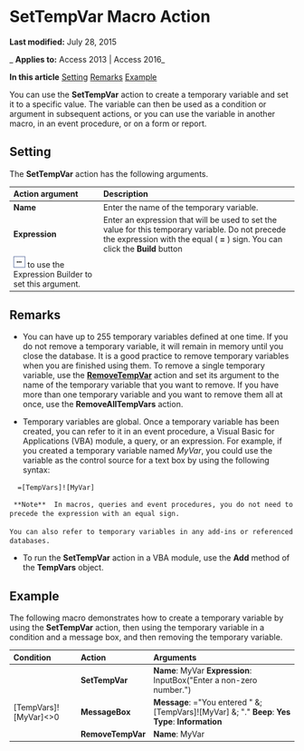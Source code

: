 
# SetTempVar Macro Action

 **Last modified:** July 28, 2015

 _ **Applies to:** Access 2013 | Access 2016_

 **In this article**
[Setting](#sectionSection0)
[Remarks](#sectionSection1)
[Example](#sectionSection2)


You can use the  **SetTempVar** action to create a temporary variable and set it to a specific value. The variable can then be used as a condition or argument in subsequent actions, or you can use the variable in another macro, in an event procedure, or on a form or report.

## Setting
<a name="sectionSection0"> </a>

The  **SetTempVar** action has the following arguments.



|**Action argument**|**Description**|
|:-----|:-----|
|**Name**|Enter the name of the temporary variable.|
|**Expression**|Enter an expression that will be used to set the value for this temporary variable. Do not precede the expression with the equal ( **=** ) sign. You can click the **Build** button
![](images/buildbut_ZA06047218.gif) to use the Expression Builder to set this argument.|

## Remarks
<a name="sectionSection1"> </a>


- You can have up to 255 temporary variables defined at one time. If you do not remove a temporary variable, it will remain in memory until you close the database. It is a good practice to remove temporary variables when you are finished using them. To remove a single temporary variable, use the  **[RemoveTempVar](7bcc5010-3e30-ecef-2c5d-a35e73c8e325.md)** action and set its argument to the name of the temporary variable that you want to remove. If you have more than one temporary variable and you want to remove them all at once, use the **RemoveAllTempVars** action.
    
- Temporary variables are global. Once a temporary variable has been created, you can refer to it in an event procedure, a Visual Basic for Applications (VBA) module, a query, or an expression. For example, if you created a temporary variable named  _MyVar_, you could use the variable as the control source for a text box by using the following syntax:
    
```
  =[TempVars]![MyVar]
```


     **Note**  In macros, queries and event procedures, you do not need to precede the expression with an equal sign.

    You can also refer to temporary variables in any add-ins or referenced databases.
    
- To run the  **SetTempVar** action in a VBA module, use the **Add** method of the **TempVars** object.
    

## Example
<a name="sectionSection2"> </a>

The following macro demonstrates how to create a temporary variable by using the  **SetTempVar** action, then using the temporary variable in a condition and a message box, and then removing the temporary variable.



|**Condition**|**Action**|**Arguments**|
|:-----|:-----|:-----|
||**SetTempVar**|**Name**: MyVar **Expression**: InputBox("Enter a non-zero number.")|
|[TempVars]![MyVar]<>0|**MessageBox**|**Message**: ="You entered " &; [TempVars]![MyVar] &; "." **Beep**: **Yes** **Type**: **Information**|
||**RemoveTempVar**|**Name**: MyVar|
